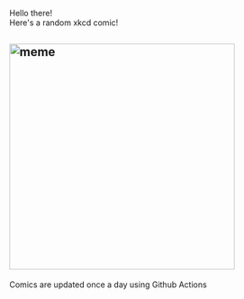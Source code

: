 Hello there! <br>Here's a random xkcd comic!<br>
## <img src="https://imgs.xkcd.com/comics/two_mirrors.png" alt="meme" width="400"/><br>
Comics are updated once a day using Github Actions